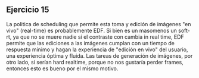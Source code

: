 ## Ejercicio 15

La politica de scheduling que permite esta toma y edición de imágenes "en vivo" (real-time) es probablemente EDF. Si bien es un masomenos un soft-rt, ya que no se muere nadie si el contraste con cambia in real time, EDF permite que las ediciones a las imágenes cumplan con un tiempo de respuesta mínimo y hagan la experiencia de "edición en vivo" del usuario, una experiencia óptima y fluida. Las tareas de generación de imágenes, por otro lado, si serían hard realtime, porque no nos gustaría perder frames, entonces esto es bueno por el mismo motivo.
